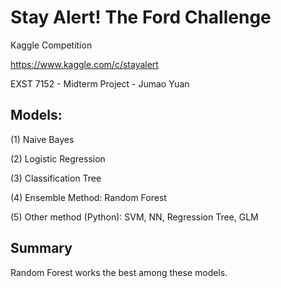 # Stay Alert! The Ford Challenge
Kaggle Competition

https://www.kaggle.com/c/stayalert


EXST 7152 - Midterm Project - Jumao Yuan

## Models:

(1) Naive Bayes

(2) Logistic Regression 

(3) Classification Tree

(4) Ensemble Method: Random Forest

(5) Other method (Python): SVM, NN, Regression Tree, GLM

## Summary

Random Forest works the best among these models.